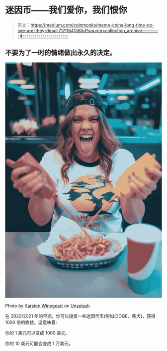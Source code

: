 # 迷因币——我们爱你，我们恨你

> 原文：<https://medium.com/coinmonks/meme-coins-long-time-no-see-are-they-dead-717ff841585d?source=collection_archive---------4----------------------->

## 不要为了一时的情绪做出永久的决定。

![](img/1296300d2ab9b364788ff547e1e7c2b5.png)

Photo by [Karsten Winegeart](https://unsplash.com/@karsten116?utm_source=medium&utm_medium=referral) on [Unsplash](https://unsplash.com?utm_source=medium&utm_medium=referral)

在 2020/2021 年的早期，你可以投资一些迷因代币(例如:DOGE、柴犬)，获得 1000 倍的收益。这意味着:

你的 1 美元可以变成 1000 美元。

你的 10 美元可能会变成 1 万美元。